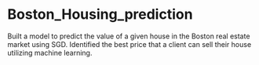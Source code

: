 # Boston_Housing_prediction

Built a model to predict the value of a given house in the Boston real estate market using SGD. 
Identified the best price that a client can sell their house utilizing machine learning.
